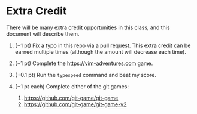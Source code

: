 # Extra Credit

There will be many extra credit opportunities in this class,
and this document will describe them.

1. (+1 pt)
   Fix a typo in this repo via a pull request.
   This extra credit can be earned multiple times (although the amount will decrease each time).

1. (+1 pt) 
   Complete the https://vim-adventures.com game.

1. (+0.1 pt)
   Run the `typespeed` command and beat my score.

1. (+1 pt each)
   Complete either of the git games:
   1. https://github.com/git-game/git-game
   1. https://github.com/git-game/git-game-v2
